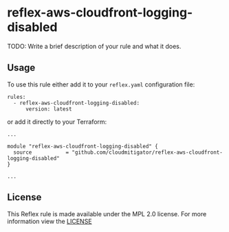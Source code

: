 # reflex-aws-cloudfront-logging-disabled
TODO: Write a brief description of your rule and what it does.

## Usage
To use this rule either add it to your `reflex.yaml` configuration file:  
```
rules:
  - reflex-aws-cloudfront-logging-disabled:
      version: latest
```

or add it directly to your Terraform:  
```
...

module "reflex-aws-cloudfront-logging-disabled" {
  source           = "github.com/cloudmitigator/reflex-aws-cloudfront-logging-disabled"
}

...
```

## License
This Reflex rule is made available under the MPL 2.0 license. For more information view the [LICENSE](https://github.com/cloudmitigator/reflex-aws-cloudfront-logging-disabled/blob/master/LICENSE) 